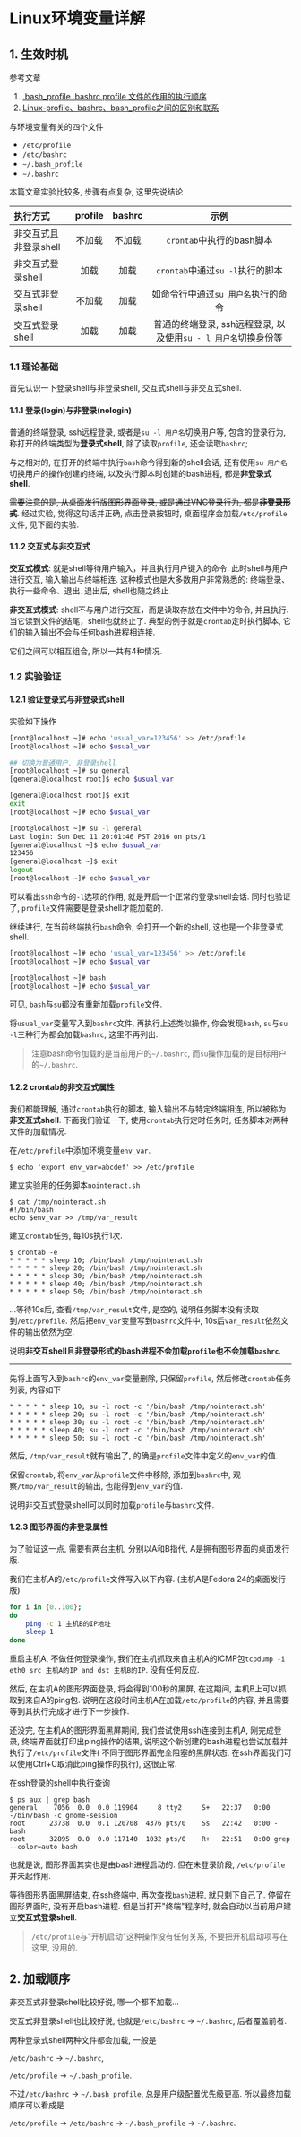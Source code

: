 # Linux环境变量详解

## 1. 生效时机

参考文章

1. [.bash_profile .bashrc profile 文件的作用的执行顺序](http://www.linuxidc.com/Linux/2013-01/78005.htm)
2. [Linux-profile、bashrc、bash_profile之间的区别和联系](http://www.cnblogs.com/JohnABC/p/4195164.html)

与环境变量有关的四个文件

- `/etc/profile`
- `/etc/bashrc`
- `~/.bash_profile`
- `~/.bashrc`

本篇文章实验比较多, 步骤有点复杂, 这里先说结论

| 执行方式              | profile | bashrc |                              示例                              |
| :-------------------- | :-----: | :----: | :------------------------------------------------------------: |
| 非交互式且非登录shell | 不加载  | 不加载 |                   `crontab`中执行的bash脚本                    |
| 非交互式登录shell     |  加载   |  加载  |                `crontab`中通过`su -l`执行的脚本                |
| 交互式非登录shell     | 不加载  |  加载  |              如命令行中通过`su 用户名`执行的命令               |
| 交互式登录shell       |  加载   |  加载  | 普通的终端登录, ssh远程登录, 以及使用`su - l 用户名`切换身份等 |


### 1.1 理论基础

首先认识一下登录shell与非登录shell, 交互式shell与非交互式shell.

#### 1.1.1 登录(login)与非登录(nologin)

普通的终端登录, ssh远程登录, 或者是`su -l 用户名`切换用户等, 包含的登录行为, 称打开的终端类型为**登录式shell**, 除了读取`profile`, 还会读取`bashrc`; 

与之相对的, 在打开的终端中执行`bash`命令得到新的shell会话, 还有使用`su 用户名`切换用户的操作创建的终端, 以及执行脚本时创建的bash进程, 都是**非登录式shell**.

~~需要注意的是, 从桌面发行版图形界面登录, 或是通过VNC登录行为, 都是**非登录形式**~~. 经过实验, 觉得这句话并正确, 点击登录按钮时, 桌面程序会加载`/etc/profile`文件, 见下面的实验.

#### 1.1.2 交互式与非交互式

**交互式模式**: 就是shell等待用户输入，并且执行用户键入的命令. 此时shell与用户进行交互, 输入输出与终端相连. 这种模式也是大多数用户非常熟悉的: 终端登录、执行一些命令、退出. 退出后, shell也随之终止.

**非交互式模式**: shell不与用户进行交互，而是读取存放在文件中的命令, 并且执行. 当它读到文件的结尾，shell也就终止了. 典型的例子就是`crontab`定时执行脚本, 它们的输入输出不会与任何bash进程相连接.

它们之间可以相互组合, 所以一共有4种情况.

### 1.2 实验验证

#### 1.2.1 验证登录式与非登录式shell

实验如下操作

```bash
[root@localhost ~]# echo 'usual_var=123456' >> /etc/profile
[root@localhost ~]# echo $usual_var

## 切换为普通用户, 非登录shell
[root@localhost ~]# su general
[general@localhost root]$ echo $usual_var

[general@localhost root]$ exit
exit
[root@localhost ~]# echo $usual_var

[root@localhost ~]# su -l general
Last login: Sun Dec 11 20:01:46 PST 2016 on pts/1
[general@localhost ~]$ echo $usual_var
123456
[general@localhost ~]$ exit
logout
[root@localhost ~]# echo $usual_var

```

可以看出`ssh`命令的`-l`选项的作用, 就是开启一个正常的登录shell会话. 同时也验证了, `profile`文件需要是登录shell才能加载的.

继续进行, 在当前终端执行`bash`命令, 会打开一个新的shell, 这也是一个非登录式shell.

```bash
[root@localhost ~]# echo 'usual_var=123456' >> /etc/profile
[root@localhost ~]# echo $usual_var

[root@localhost ~]# bash
[root@localhost ~]# echo $usual_var

```

可见, `bash`与`su`都没有重新加载`profile`文件.

将`usual_var`变量写入到`bashrc`文件, 再执行上述类似操作, 你会发现`bash`, `su`与`su -l`三种行为都会加载`bashrc`, 这里不再列出. 

> 注意bash命令加载的是当前用户的`~/.bashrc`,  而`su`操作加载的是目标用户的`~/.bashrc`.

#### 1.2.2 crontab的非交互式属性

我们都能理解, 通过`crontab`执行的脚本, 输入输出不与特定终端相连, 所以被称为**非交互式shell**. 下面我们验证一下, 使用`crontab`执行定时任务时, 任务脚本对两种文件的加载情况. 

在`/etc/profile`中添加环境变量`env_var`.

```
$ echo 'export env_var=abcdef' >> /etc/profile
```

建立实验用的任务脚本`nointeract.sh`

```
$ cat /tmp/nointeract.sh
#!/bin/bash
echo $env_var >> /tmp/var_result
```

建立`crontab`任务, 每10s执行1次.

```
$ crontab -e
* * * * * sleep 10; /bin/bash /tmp/nointeract.sh
* * * * * sleep 20; /bin/bash /tmp/nointeract.sh
* * * * * sleep 30; /bin/bash /tmp/nointeract.sh
* * * * * sleep 40; /bin/bash /tmp/nointeract.sh
* * * * * sleep 50; /bin/bash /tmp/nointeract.sh
```

...等待10s后, 查看`/tmp/var_result`文件, 是空的, 说明任务脚本没有读取到`/etc/profile`. 然后把`env_var`变量写到`bashrc`文件中, 10s后`var_result`依然文件的输出依然为空.

说明**非交互shell且非登录形式的bash进程不会加载`profile`也不会加载`bashrc`**.

------

先将上面写入到`bashrc`的`env_var`变量删除, 只保留`profile`, 然后修改`crontab`任务列表, 内容如下

```
* * * * * sleep 10; su -l root -c '/bin/bash /tmp/nointeract.sh'
* * * * * sleep 20; su -l root -c '/bin/bash /tmp/nointeract.sh'
* * * * * sleep 30; su -l root -c '/bin/bash /tmp/nointeract.sh'
* * * * * sleep 40; su -l root -c '/bin/bash /tmp/nointeract.sh'
* * * * * sleep 50; su -l root -c '/bin/bash /tmp/nointeract.sh'
```

然后, `/tmp/var_result`就有输出了, 的确是`profile`文件中定义的`env_var`的值.

保留`crontab`, 将`env_var`从`profile`文件中移除, 添加到`bashrc`中, 观察`/tmp/var_result`的输出, 也能得到`env_var`的值.

说明非交互式登录shell可以同时加载`profile`与`bashrc`文件.

#### 1.2.3 图形界面的非登录属性

为了验证这一点, 需要有两台主机, 分别以A和B指代, A是拥有图形界面的桌面发行版.

我们在主机A的`/etc/profile`文件写入以下内容. (主机A是Fedora 24的桌面发行版)

```bash
for i in {0..100};
do
    ping -c 1 主机B的IP地址
    sleep 1
done
```

重启主机A, 不做任何登录操作, 我们在主机抓取来自主机A的ICMP包`tcpdump -i eth0 src 主机A的IP and dst 主机B的IP`. 没有任何反应.

然后, 在主机A的图形界面登录, 将会得到100秒的黑屏, 在这期间, 主机B上可以抓取到来自A的ping包. 说明在这段时间主机A在加载`/etc/profile`的内容, 并且需要等到其执行完成才进行下一步操作.

还没完, 在主机A的图形界面黑屏期间, 我们尝试使用ssh连接到主机A, 刚完成登录, 终端界面就打印出ping操作的结果, 说明这个新创建的bash进程也尝试加载并执行了`/etc/profile`文件( 不同于图形界面完全阻塞的黑屏状态, 在ssh界面我们可以使用Ctrl+C取消此ping操作的执行), 这很正常.

在ssh登录的shell中执行查询

```log
$ ps aux | grep bash
general    7056  0.0  0.0 119904     8 tty2     S+   22:37   0:00 -/bin/bash -c gnome-session
root      23738  0.0  0.1 120708  4376 pts/0    Ss   22:42   0:00 -bash
root      32895  0.0  0.0 117140  1032 pts/0    R+   22:51   0:00 grep --color=auto bash
```

也就是说, 图形界面其实也是由bash进程启动的. 但在未登录阶段, `/etc/profile`并未起作用.

等待图形界面黑屏结束, 在ssh终端中, 再次查找`bash`进程, 就只剩下自己了. 停留在图形界面时, 没有开启bash进程. 但是当打开"终端"程序时, 就会自动以当前用户建立**交互式登录shell**.

> `/etc/profile`与"开机启动"这种操作没有任何关系, 不要把开机启动项写在这里, 没用的.

## 2. 加载顺序

非交互式非登录shell比较好说, 哪一个都不加载...

交互式非登录shell也比较好说, 也就是`/etc/bashrc` -> `~/.bashrc`, 后者覆盖前者.

两种登录式shell两种文件都会加载, 一般是

`/etc/bashrc` -> `~/.bashrc`, 

`/etc/profile` -> `~/.bash_profile`. 

不过`/etc/bashrc` -> `~/.bash_profile`, 总是用户级配置优先级更高. 所以最终加载顺序可以看成是

`/etc/profile` -> `/etc/bashrc` -> `~/.bash_profile` -> `~/.bashrc`.
